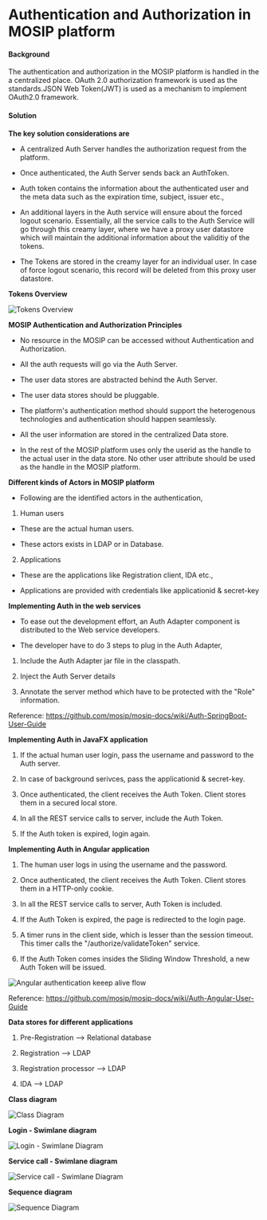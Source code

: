 # Authentication and Authorization in MOSIP platform

#### Background

The authentication and authorization in the MOSIP platform is handled in the a centralized place. OAuth 2.0 authorization framework is used as the standards.JSON Web Token(JWT) is used as a mechanism to implement OAuth2.0 framework. 

#### Solution



**The key solution considerations are**


- A centralized Auth Server handles the authorization request from the platform. 

- Once authenticated, the Auth Server  sends back an AuthToken.

- Auth token contains the information about the authenticated user and the meta data such as the expiration time, subject, issuer etc., 

- An additional layers in the Auth service will ensure about the forced logout scenario. Essentially, all the service calls to the Auth Service will go through this creamy layer, where we have a proxy user datastore which will maintain the additional information about the validitiy of the tokens. 

- The Tokens are stored in the creamy layer for an individual user. In case of force logout scenario, this record will be deleted from this proxy user datastore. 

**Tokens Overview**

![Tokens Overview](_images/kernel-authn-tokensoverview.jpg)

**MOSIP Authentication and Authorization Principles**

- No resource in the MOSIP can be accessed without Authentication and Authorization. 

- All the auth requests will go via the Auth Server. 

- The user data stores are abstracted behind the Auth Server. 

- The user data stores should be pluggable. 

- The platform's authentication method should support the heterogenous technologies and authentication should happen seamlessly. 

- All the user information are stored in the centralized Data store. 

- In the rest of the MOSIP platform uses only the userid as the handle to the actual user in the data store. No other user attribute should be used as the handle in the MOSIP platform. 


**Different kinds of Actors in MOSIP platform**

- Following are the identified actors in the authentication, 

1. Human users

- These are the actual human users. 

- These actors exists in LDAP or in Database. 

2. Applications

- These are the applications like Registration client, IDA etc., 

- Applications are provided with credentials like applicationid & secret-key


**Implementing Auth in the web services**

- To ease out the development effort, an Auth Adapter component is distributed to the Web service developers. 

- The developer have to do 3 steps to plug in the Auth Adapter, 

1. Include the Auth Adapter jar file in the classpath. 

2. Inject the Auth Server details 

3. Annotate the server method which have to be protected with the "Role" information. 

Reference: https://github.com/mosip/mosip-docs/wiki/Auth-SpringBoot-User-Guide


**Implementing Auth in JavaFX application**


1. If the actual human user login, pass the username and password to the Auth server.

2. In case of background serivces, pass the applicationid & secret-key. 

3. Once authenticated, the client receives the Auth Token. Client stores them in a secured local store.

4. In all the REST service calls to server, include the Auth Token. 

5. If the Auth token is expired, login again. 


**Implementing Auth in Angular application**

1. The human user logs in using the username and the password. 

2. Once authenticated, the client receives the Auth Token. Client stores them in a HTTP-only cookie. 

3. In all the REST service calls to server, Auth Token is included.  

4. If the Auth Token is expired, the page is redirected to the login page.

5. A timer runs in the client side, which is lesser than the session timeout. This timer calls the "/authorize/validateToken" service.

6. If the Auth Token comes insides the Sliding Window Threshold, a new Auth Token will be issued. 

![Angular authentication keeep alive flow](_images/kernel-authentication-keepalive-prereg.jpg)


Reference: https://github.com/mosip/mosip-docs/wiki/Auth-Angular-User-Guide


**Data stores for different applications**

1. Pre-Registration --> Relational database

2. Registration --> LDAP

3. Registration processor --> LDAP

4. IDA --> LDAP

**Class diagram**

![Class Diagram](_images/kernel-authn-classdiagram.jpg)

**Login - Swimlane diagram**

![Login - Swimlane Diagram](_images/kernel-authn-login-swimlane.jpg)


**Service call - Swimlane diagram**

![Service call - Swimlane Diagram](_images/kernel-authn-servicecall-swimlane.jpg)


**Sequence diagram**

![Sequence Diagram](_images/kernel-authn-sequencediagram.jpg)


